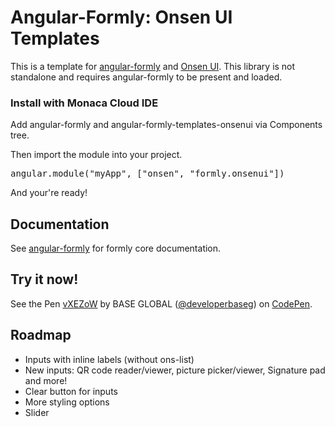 <h1>Angular-Formly: Onsen UI Templates</h1>

<p>This is a template for <a href="http://github.com/formly-js/angular-formly">angular-formly</a> and <a href="https://onsen.io/">Onsen UI</a>. This library is not standalone and requires angular-formly to be present and loaded.</p>

<h3>Install with Monaca Cloud IDE</h3>

Add angular-formly and angular-formly-templates-onsenui via Components tree.

Then import the module into your project.

<div class="highlight highlight-source-js"><pre><span class="pl-smi">angular</span>.<span class="pl-en">module</span>(<span class="pl-s"><span class="pl-pds">"</span>myApp<span class="pl-pds">"</span></span>, [<span class="pl-s"><span class="pl-pds">"</span>onsen<span class="pl-pds">"</span></span>, <span class="pl-s"><span class="pl-pds">"</span>formly.onsenui<span class="pl-pds">"</span></span>])</pre></div>

And your're ready!

<h2>Documentation</h2>

<p>See <a href="http://docs.angular-formly.com">angular-formly</a> for formly core documentation.</p>

<h2>Try it now!</h2>

<p data-height="265" data-theme-id="0" data-slug-hash="vXEZoW" data-default-tab="result" data-user="developerbaseg" data-embed-version="2" class="codepen">See the Pen <a href="http://codepen.io/developerbaseg/pen/vXEZoW/">vXEZoW</a> by BASE GLOBAL (<a href="http://codepen.io/developerbaseg">@developerbaseg</a>) on <a href="http://codepen.io">CodePen</a>.</p>
<script async src="//assets.codepen.io/assets/embed/ei.js"></script>

<h2>Roadmap</h2>

<ul>
  <li>Inputs with inline labels (without ons-list)</li>
  <li>New inputs: QR code reader/viewer, picture picker/viewer, Signature pad and more!</li>
  <li>Clear button for inputs</li>
  <li>More styling options</li>
  <li>Slider</li>
</ul>
